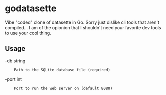 # godatasette

Vibe "coded" clone of datasette in Go. Sorry just dislike cli tools that aren't compiled... I am of the opionion that I shouldn't need your favorite dev tools to use your cool thing.

## Usage
  -db string

        Path to the SQLite database file (required)

  -port int

        Port to run the web server on (default 8080)
